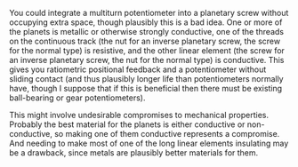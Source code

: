 You could integrate a multiturn potentiometer into a planetary screw
without occupying extra space, though plausibly this is a bad idea.
One or more of the planets is metallic or otherwise strongly
conductive, one of the threads on the continuous track (the nut for an
inverse planetary screw, the screw for the normal type) is resistive,
and the other linear element (the screw for an inverse planetary
screw, the nut for the normal type) is conductive.  This gives you
ratiometric positional feedback and a potentiometer without sliding
contact (and thus plausibly longer life than potentiometers normally
have, though I suppose that if this is beneficial then there must be
existing ball-bearing or gear potentiometers).

This might involve undesirable compromises to mechanical properties.
Probably the best material for the planets is either conductive or
non-conductive, so making one of them conductive represents a
compromise.  And needing to make most of one of the long linear
elements insulating may be a drawback, since metals are plausibly
better materials for them.
